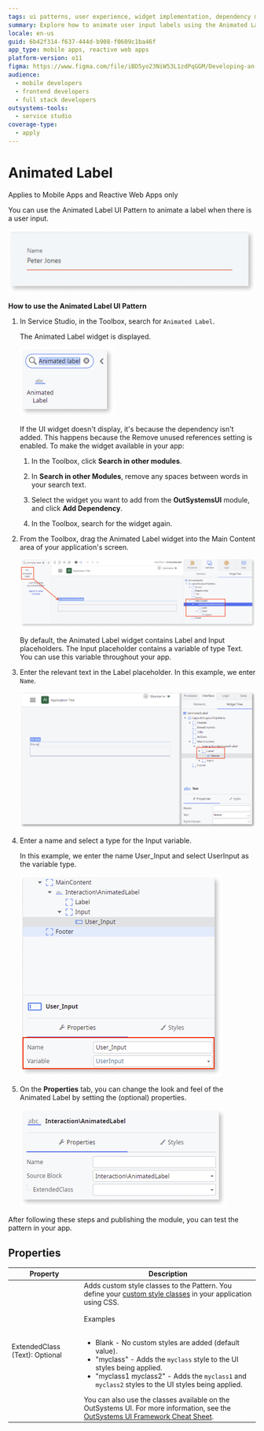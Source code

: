 ```yaml
---
tags: ui patterns, user experience, widget implementation, dependency management, design integration
summary: Explore how to animate user input labels using the Animated Label UI Pattern in OutSystems 11 (O11).
locale: en-us
guid: 6b42f314-f637-444d-b908-f0609c1ba46f
app_type: mobile apps, reactive web apps
platform-version: o11
figma: https://www.figma.com/file/iBD5yo23NiW53L1zdPqGGM/Developing-an-Application?type=design&node-id=205%3A92&mode=design&t=KpVEJMvnBwiukqql-1
audience:
  - mobile developers
  - frontend developers
  - full stack developers
outsystems-tools:
  - service studio
coverage-type:
  - apply
---
```


# Animated Label

<div class="info" markdown="1">

Applies to Mobile Apps and Reactive Web Apps only

</div>

You can use the Animated Label UI Pattern to animate a label when there is a user input.

 ![Screenshot of an example of the Animated Label in action](images/animatedlabel-example-ss.png "Animated Label Example")

**How to use the Animated Label UI Pattern**

1. In Service Studio, in the Toolbox, search for `Animated Label`.

    The Animated Label widget is displayed.

    ![Screenshot showing the Animated Label widget in the Service Studio toolbox](images/animatedlabel-widget-ss.png "Animated Label Widget in Service Studio")

    If the UI widget doesn't display, it's because the dependency isn't added. This happens because the Remove unused references setting is enabled. To make the widget available in your app:

    1. In the Toolbox, click **Search in other modules**.

    1. In **Search in other Modules**, remove any spaces between words in your search text.
    
    1. Select the widget you want to add from the **OutSystemsUI** module, and click **Add Dependency**. 
    
    1. In the Toolbox, search for the widget again.

1. From the Toolbox, drag the Animated Label widget into the Main Content area of your application's screen.

    ![Screenshot demonstrating how to drag the Animated Label widget into the Main Content area](images/animatedlabel-dragwidget-ss.png "Dragging Animated Label Widget")

    By default, the Animated Label widget contains Label and Input placeholders. The Input placeholder contains a variable of type Text. You can use this variable throughout your app.

1. Enter the relevant text in the Label placeholder. In this example, we enter `Name`.

    ![Screenshot showing the Label placeholder with the text 'Name' entered in the Animated Label widget](images/animatedlabel-labelname-ss.png "Setting Label Text in Animated Label")

1. Enter a name and select a type for the Input variable.

    In this example, we enter the name User_Input and select UserInput as the variable type.

    ![Screenshot where a name and type for the Input variable are being set in the Animated Label widget](images/animatedlabel-variable-type-ss.png "Defining Variable for Animated Label")

1. On the **Properties** tab, you can change the look and feel of the Animated Label by setting the (optional) properties.

    ![Screenshot of the Properties tab for the Animated Label widget with optional properties settings](images/animatedlabel-properties-ss.png "Animated Label Properties")

After following these steps and publishing the module, you can test the pattern in your app.

## Properties

| Property                       | Description                                                                                                                                                                                                                                                                                                                                                                                                                                                                                                                                                                                                                                  |
|--------------------------------|----------------------------------------------------------------------------------------------------------------------------------------------------------------------------------------------------------------------------------------------------------------------------------------------------------------------------------------------------------------------------------------------------------------------------------------------------------------------------------------------------------------------------------------------------------------------------------------------------------------------------------------------|
| ExtendedClass (Text): Optional | Adds custom style classes to the Pattern. You define your [custom style classes](../../../look-feel/css.md) in your application using CSS.<br/><br/>Examples<br/><br/> <ul><li>Blank - No custom styles are added (default value).</li><li>"myclass" - Adds the ``myclass`` style to the UI styles being applied.</li><li>"myclass1 myclass2" - Adds the ``myclass1`` and ``myclass2`` styles to the UI styles being applied.</li></ul>You can also use the classes available on the OutSystems UI. For more information, see the [OutSystems UI Framework Cheat Sheet](https://outsystemsui.outsystems.com/OutsystemsUiWebsite/CheatSheet). |
